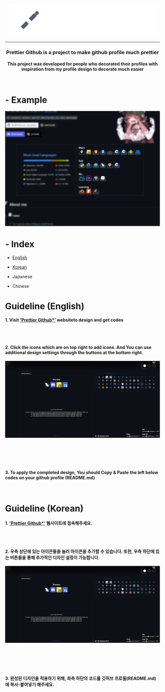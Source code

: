<div align = "center">
  
  <img src = "imgs/temp/Title.png" width = "480px">

  ------------------

  ### Prettier Github is a project to make github profile much prettier
  #### This project was developed for people who decorated their profiles with inspiration from my profile design to decorate much easier
  
  </br>

  <div align = "left">

  # - Example

  <div align = "center">
      <img src = "imgs/temp/preview.PNG" width = "640px">
  </div>
    
  # - Index
    
  - <a href = "https://github.com/ABER1047/PrettierGithub?tab=readme-ov-file#guideline-english">English</a>
    
  - <a href = "https://github.com/ABER1047/PrettierGithub?tab=readme-ov-file#guideline-korean">Korean</a>

  - <a>Japanese</a>

  - <a>Chinese</a>


  # Guideline (English)

  #### 1. Visit <a href = "https://aber1047.github.io/PrettierGithub/">'Prettier Github*'</a>  websiteto design and get codes

  </br></br>

  #### 2. Click the icons which are on top right to add icons. And You can use additional design settings through the buttons at the bottom right.
  
  <img src = "imgs/temp/preview2.PNG" width = "640px">

  </br></br></br></br>

  #### 3. To apply the completed design, You should Copy & Paste the left below codes on your github profile (README.md)

  </br>

  # Guideline (Korean)

  #### 1. <a href = "https://aber1047.github.io/PrettierGithub/">'Prettier Github*'</a> 웹사이트에 접속해주세요.

  </br></br>

  #### 2. 우측 상단에 있는 아이콘들을 눌러 아이콘을 추가할 수 있습니다. 또한, 우측 하단에 있는 버튼들을 통해 추가적인 디자인 설정이 가능합니다.
  
  <img src = "imgs/temp/preview2.PNG" width = "640px">

  </br></br></br></br>

  #### 3. 완성된 디자인을 적용하기 위해, 좌측 하단의 코드를 깃허브 프로필(README.md)에 복사-붙여넣기 해주세요. 

  </br>
    
  </div>

</div>

